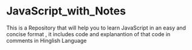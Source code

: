 # JavaScript_with_Notes
This is a Repository that will help you to learn JavaScript in an easy and concise format , it includes code and explanantion of that code in comments  in Hinglish Language
